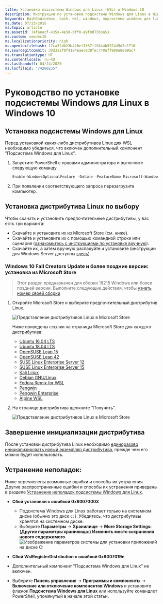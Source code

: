 ```yaml
---
title: Установка подсистемы Windows для Linux (WSL) в Windows 10
description: Инструкции по установке подсистемы Windows для Linux в Windows 10.
keywords: BashOnWindows, bash, wsl, windows, подсистема windows для linux, windowssubsystem, ubuntu, debian, suse, windows 10, установка
ms.date: 07/23/2018
ms.topic: article
ms.assetid: 7afaeacf-435a-4e58-bff0-a9f0d75b8a51
ms.custom: seodec18
ms.localizationpriority: high
ms.openlocfilehash: 17ca32db23b426ef1367ff9444b5924d9d7e1716
ms.sourcegitcommit: 39d3a2f0f4184eaec8d8fec740aff800e8ea9ac7
ms.translationtype: HT
ms.contentlocale: ru-RU
ms.lasthandoff: 04/24/2020
ms.locfileid: "74200235"
---
```

# <a name="windows-subsystem-for-linux-installation-guide-for-windows-10"></a>Руководство по установке подсистемы Windows для Linux в Windows 10

## <a name="install-the-windows-subsystem-for-linux"></a>Установка подсистемы Windows для Linux

Перед установкой каких-либо дистрибутивов Linux для WSL необходимо убедиться, что включен дополнительный компонент "Подсистема Windows для Linux".

1. Запустите PowerShell с правами администратора и выполните следующую команду.
    ```powershell
    Enable-WindowsOptionalFeature -Online -FeatureName Microsoft-Windows-Subsystem-Linux
    ```

2. При появлении соответствующего запроса перезагрузите компьютер.

## <a name="install-your-linux-distribution-of-choice"></a>Установка дистрибутива Linux по выбору
Чтобы скачать и установить предпочтительные дистрибутивы, у вас есть три варианта:
* Скачайте и установите их из Microsoft Store (см. ниже).
* Скачайте и установите их с помощью командной строки или сценария ([ознакомьтесь с инструкциями по установке вручную](install-manual.md)).
* Скачайте их, а затем вручную распакуйте и установите (инструкции для Windows Server доступны [здесь](install-on-server.md)).

### <a name="windows-10-fall-creators-update-and-later-install-from-the-microsoft-store"></a>Windows 10 Fall Creators Update и более поздние версии: установка из Microsoft Store

> Этот раздел предназначен для сборки 16215 Windows или более поздней версии.  Выполните следующие действия, чтобы [узнать номер своей сборки](troubleshooting.md#check-your-build-number). 

1. Откройте Microsoft Store и выберите предпочтительный дистрибутив Linux.

    ![Представление дистрибутивов Linux в Microsoft Store](media/store.png)

    Ниже приведены ссылки на страницы Microsoft Store для каждого дистрибутива:

    * [Ubuntu 16.04 LTS](https://www.microsoft.com/store/apps/9pjn388hp8c9)
    * [Ubuntu 18.04 LTS](https://www.microsoft.com/store/apps/9N9TNGVNDL3Q)
    * [OpenSUSE Leap 15](https://www.microsoft.com/store/apps/9n1tb6fpvj8c)
    * [OpenSUSE Leap 42](https://www.microsoft.com/store/apps/9njvjts82tjx)
    * [SUSE Linux Enterprise Server 12](https://www.microsoft.com/store/apps/9p32mwbh6cns)
    * [SUSE Linux Enterprise Server 15](https://www.microsoft.com/store/apps/9pmw35d7fnlx)
    * [Kali Linux](https://www.microsoft.com/store/apps/9PKR34TNCV07)
    * [Debian GNU/Linux](https://www.microsoft.com/store/apps/9MSVKQC78PK6)
    * [Fedora Remix for WSL](https://www.microsoft.com/store/apps/9n6gdm4k2hnc)
    * [Pengwin](https://www.microsoft.com/store/apps/9NV1GV1PXZ6P)
    * [Pengwin Enterprise](https://www.microsoft.com/store/apps/9N8LP0X93VCP)
    * [Alpine WSL](https://www.microsoft.com/store/apps/9p804crf0395)

1. На странице дистрибутива щелкните "Получить".

    ![Представление дистрибутивов Linux в Microsoft Store](media/UbuntuStore.png)

## <a name="complete-initialization-of-your-distro"></a>Завершение инициализации дистрибутива
После установки дистрибутива Linux необходимо [единоразово инициализировать новый экземпляр дистрибутива](initialize-distro.md), прежде чем его можно будет использовать.

## <a name="troubleshooting"></a>Устранение неполадок: 

Ниже перечислены возможные ошибки и способы их устранения. Другие распространенные ошибки и способы их устранения приведены в разделе [Устранение неполадок подсистемы Windows для Linux](troubleshooting.md).

* **Сбой установки с ошибкой 0x80070003**
    * Подсистема Windows для Linux работает только на системном диске (обычно это диск `C:`). Убедитесь, что дистрибутивы хранятся на системном диске.  
    * Выберите **Параметры** -> **Хранилище** -> **More Storage Settings: (Другие параметры хранилища:) Изменить место сохранения нового содержимого**.
    ![Изображение параметров системы для установки приложений на диске C:](media/AppStorage.png)
    
    
 * **Сбой WslRegisterDistribution с ошибкой 0x8007019e**   
  * Дополнительный компонент "Подсистема Windows для Linux" не включен. 
   * Выберите **Панель управления** -> **Программы и компоненты** -> **Включение или отключение компонентов Windows** и установите флажок **Подсистема Windows для Linux** или используйте командлет PowerShell, упомянутый в начале этой статьи.
